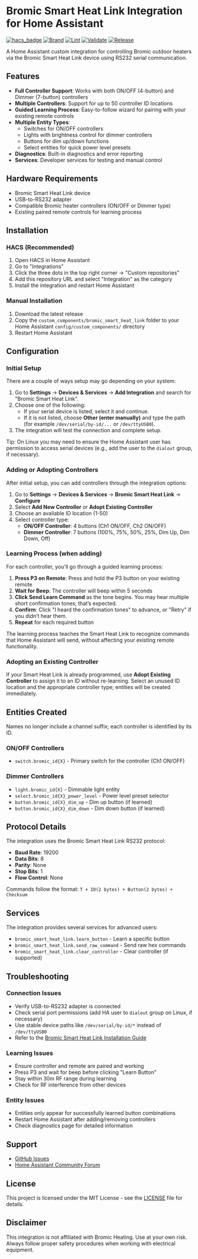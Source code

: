 # Bromic Smart Heat Link Integration for Home Assistant

[![hacs_badge](https://img.shields.io/badge/HACS-Custom-orange.svg)](https://github.com/custom-components/hacs)
[![Brand](https://github.com/bharat/homeassistant-bromic-smart-heat-link/actions/workflows/brand-validation.yml/badge.svg)](https://github.com/bharat/homeassistant-bromic-smart-heat-link/actions/workflows/brand-validation.yml)
[![Lint](https://github.com/bharat/homeassistant-bromic-smart-heat-link/actions/workflows/lint.yml/badge.svg)](https://github.com/bharat/homeassistant-bromic-smart-heat-link/actions/workflows/lint.yml)
[![Validate](https://github.com/bharat/homeassistant-bromic-smart-heat-link/actions/workflows/validate.yml/badge.svg)](https://github.com/bharat/homeassistant-bromic-smart-heat-link/actions/workflows/validate.yml)
[![Release](https://img.shields.io/github/v/release/bharat/homeassistant-bromic-smart-heat-link?sort=semver)](https://github.com/bharat/homeassistant-bromic-smart-heat-link/releases)

A Home Assistant custom integration for controlling Bromic outdoor heaters via the Bromic Smart Heat Link device using RS232 serial communication.

## Features

- **Full Controller Support**: Works with both ON/OFF (4-button) and Dimmer (7-button) controllers
- **Multiple Controllers**: Support for up to 50 controller ID locations
- **Guided Learning Process**: Easy-to-follow wizard for pairing with your existing remote controls
- **Multiple Entity Types**:
  - Switches for ON/OFF controllers
  - Lights with brightness control for dimmer controllers
  - Buttons for dim up/down functions
  - Select entities for quick power level presets
- **Diagnostics**: Built-in diagnostics and error reporting
- **Services**: Developer services for testing and manual control

## Hardware Requirements

- Bromic Smart Heat Link device
- USB-to-RS232 adapter
- Compatible Bromic heater controllers (ON/OFF or Dimmer type)
- Existing paired remote controls for learning process

## Installation

### HACS (Recommended)

1. Open HACS in Home Assistant
2. Go to "Integrations"
3. Click the three dots in the top right corner → "Custom repositories"
4. Add this repository URL and select "Integration" as the category
5. Install the integration and restart Home Assistant

### Manual Installation

1. Download the latest release
2. Copy the `custom_components/bromic_smart_heat_link` folder to your Home Assistant `config/custom_components/` directory
3. Restart Home Assistant

## Configuration

### Initial Setup

There are a couple of ways setup may go depending on your system:

1. Go to **Settings** → **Devices & Services** → **Add Integration** and search for "Bromic Smart Heat Link".
2. Choose one of the following:
   - If your serial device is listed, select it and continue.
   - If it is not listed, choose **Other (enter manually)** and type the path (for example `/dev/serial/by-id/...` or `/dev/ttyUSB0`).
3. The integration will test the connection and complete setup.

Tip: On Linux you may need to ensure the Home Assistant user has permission to access serial devices (e.g., add the user to the `dialout` group, if necessary).

### Adding or Adopting Controllers

After initial setup, you can add controllers through the integration options:

1. Go to **Settings** → **Devices & Services** → **Bromic Smart Heat Link** → **Configure**
2. Select **Add New Controller** or **Adopt Existing Controller**
3. Choose an available ID location (1-50)
4. Select controller type:
   - **ON/OFF Controller**: 4 buttons (Ch1 ON/OFF, Ch2 ON/OFF)
   - **Dimmer Controller**: 7 buttons (100%, 75%, 50%, 25%, Dim Up, Dim Down, Off)

### Learning Process (when adding)

For each controller, you'll go through a guided learning process:

1. **Press P3 on Remote**: Press and hold the P3 button on your existing remote
2. **Wait for Beep**: The controller will beep within 5 seconds
3. **Click Send Learn Command** as the tone begins. You may hear multiple short confirmation tones; that’s expected.
4. **Confirm**: Click "I heard the confirmation tones" to advance, or "Retry" if you didn’t hear them.
5. **Repeat** for each required button

The learning process teaches the Smart Heat Link to recognize commands that Home Assistant will send, without affecting your existing remote functionality.

### Adopting an Existing Controller

If your Smart Heat Link is already programmed, use **Adopt Existing Controller** to assign it to an ID without re-learning. Select an unused ID location and the appropriate controller type; entities will be created immediately.

## Entities Created

Names no longer include a channel suffix; each controller is identified by its ID.

### ON/OFF Controllers
- `switch.bromic_id{X}` - Primary switch for the controller (Ch1 ON/OFF)

### Dimmer Controllers
- `light.bromic_id{X}` - Dimmable light entity
- `select.bromic_id{X}_power_level` - Power level preset selector
- `button.bromic_id{X}_dim_up` - Dim up button (if learned)
- `button.bromic_id{X}_dim_down` - Dim down button (if learned)

## Protocol Details

The integration uses the Bromic Smart Heat Link RS232 protocol:

- **Baud Rate**: 19200
- **Data Bits**: 8
- **Parity**: None
- **Stop Bits**: 1
- **Flow Control**: None

Commands follow the format: `T + ID(2 bytes) + Button(2 bytes) + Checksum`

## Services

The integration provides several services for advanced users:

- `bromic_smart_heat_link.learn_button` - Learn a specific button
- `bromic_smart_heat_link.send_raw_command` - Send raw hex commands
- `bromic_smart_heat_link.clear_controller` - Clear controller (if supported)

## Troubleshooting

### Connection Issues
- Verify USB-to-RS232 adapter is connected
- Check serial port permissions (add HA user to `dialout` group on Linux, if necessary)
- Use stable device paths like `/dev/serial/by-id/*` instead of `/dev/ttyUSB0`
- Refer to the [Bromic Smart Heat Link Installation Guide](docs/Bromic-Smart-Heat-Link-Installation-Guide.pdf)

### Learning Issues
- Ensure controller and remote are paired and working
- Press P3 and wait for beep before clicking "Learn Button"
- Stay within 30m RF range during learning
- Check for RF interference from other devices

### Entity Issues
- Entities only appear for successfully learned button combinations
- Restart Home Assistant after adding/removing controllers
- Check diagnostics page for detailed information

<!-- Safety notes omitted; SHL usage with this integration does not introduce special safety considerations beyond standard electrical practices. -->

## Support

- [GitHub Issues](https://github.com/bharat/homeassistant-bromic-smart-heat-link/issues)
- [Home Assistant Community Forum](https://community.home-assistant.io/)

## License

This project is licensed under the MIT License - see the [LICENSE](LICENSE) file for details.

## Disclaimer

This integration is not affiliated with Bromic Heating. Use at your own risk. Always follow proper safety procedures when working with electrical equipment.
